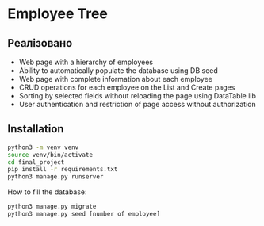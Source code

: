# Employee Tree


## Реалізовано

- Web page with a hierarchy of employees
- Ability to automatically populate the database using DB seed
- Web page with complete information about each employee
- CRUD operations for each employee on the List and Create pages
- Sorting by selected fields without reloading the page using DataTable lib
- User authentication and restriction of page access without authorization

## Installation


```sh
python3 -m venv venv
source venv/bin/activate
cd final_project
pip install -r requirements.txt
python3 manage.py runserver
```

How to fill the database:

```sh
python3 manage.py migrate
python3 manage.py seed [number of employee]
```



